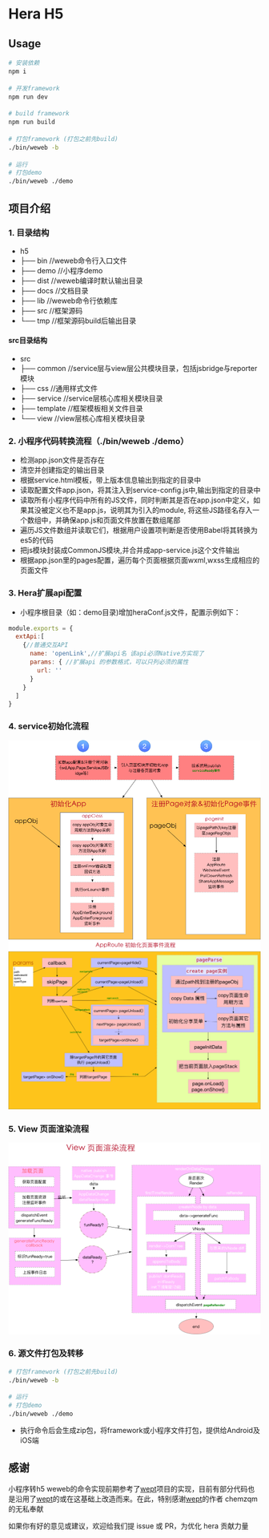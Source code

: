 # Hera H5


## Usage

``` sh
# 安装依赖
npm i 

# 开发framework 
npm run dev

# build framework 
npm run build

# 打包framework (打包之前先build)
./bin/weweb -b

# 运行
# 打包demo
./bin/weweb ./demo

```

## 项目介绍

### 1. 目录结构

- h5
- ├── bin         //weweb命令行入口文件
- ├── demo        //小程序demo
- ├── dist        //weweb编译时默认输出目录
- ├── docs        //文档目录
- ├── lib         //weweb命令行依赖库
- ├── src         //框架源码
- └── tmp         //框架源码build后输出目录

#### src目录结构

- src
- ├── common     //service层与view层公共模块目录，包括jsbridge与reporter模块
- ├── css        //通用样式文件
- ├── service    //service层核心库相关模块目录
- ├── template   //框架模板相关文件目录
- └── view      //view层核心库相关模块目录

### 2. 小程序代码转换流程（./bin/weweb ./demo）

- 检测app.json文件是否存在
- 清空并创建指定的输出目录
- 根据service.html模板，带上版本信息输出到指定的目录中
- 读取配置文件app.json，将其注入到service-config.js中,输出到指定的目录中
- 读取所有小程序代码中所有的JS文件，同时判断其是否在app.json中定义，如果其没被定义也不是app.js，说明其为引入的module, 将这些JS路径名存入一个数组中，并确保app.js和页面文件放置在数组尾部
- 遍历JS文件数组并读取它们，根据用户设置项判断是否使用Babel将其转换为es5的代码
- 把js模块封装成CommonJS模块,并合并成app-service.js这个文件输出
- 根据app.json里的pages配置，遍历每个页面根据页面wxml,wxss生成相应的页面文件

### 3. Hera扩展api配置
- 小程序根目录（如：demo目录)增加heraConf.js文件，配置示例如下：

```javascript
module.exports = {
  extApi:[
    {//普通交互API
      name: 'openLink',//扩展api名 该api必须Native方实现了
      params: { //扩展api 的参数格式，可以只列必须的属性
        url: ''
      }
    }
  ]
}

```
### 4. service初始化流程
![](docs/Hera-service.jpg)
![](docs/appRoute.jpg)

### 5. View 页面渲染流程
![](docs/View-reader.jpg)


### 6. 源文件打包及转移

``` sh
# 打包framework (打包之前先build)
./bin/weweb -b

# 运行
# 打包demo
./bin/weweb ./demo

```

- 执行命令后会生成zip包，将framework或小程序文件打包，提供给Android及iOS端

## 感谢

小程序转h5 weweb的命令实现前期参考了[wept]项目的实现，目前有部分代码也是沿用了[wept]的或在这基础上改造而来。在此，特别感谢[wept]的作者 chemzqm 的无私奉献

如果你有好的意见或建议，欢迎给我们提 issue 或 PR，为优化 hera 贡献力量

[wept]: https://chemzqm.github.io/wept/#/
